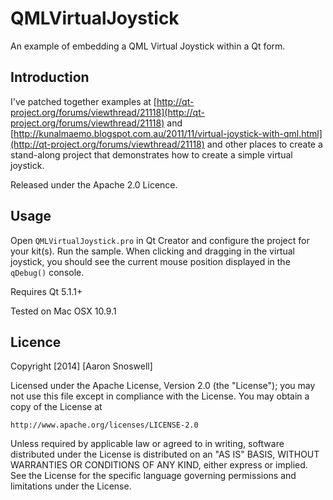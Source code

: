 # QMLVirtualJoystick

An example of embedding a QML Virtual Joystick within a Qt form.

## Introduction

I've patched together examples at
[http://qt-project.org/forums/viewthread/21118](http://qt-project.org/forums/viewthread/21118)
and [http://kunalmaemo.blogspot.com.au/2011/11/virtual-joystick-with-qml.html](http://qt-project.org/forums/viewthread/21118)
and other places to create a stand-along project that demonstrates how to
create a simple virtual joystick.

Released under the Apache 2.0 Licence.

## Usage

Open `QMLVirtualJoystick.pro` in Qt Creator and configure the project for your
kit(s). Run the sample. When clicking and dragging in the virtual joystick,
you should see the current mouse position displayed in the `qDebug()` console.

Requires Qt 5.1.1+

Tested on Mac OSX 10.9.1

## Licence

Copyright [2014] [Aaron Snoswell]

Licensed under the Apache License, Version 2.0 (the "License");
you may not use this file except in compliance with the License.
You may obtain a copy of the License at

    http://www.apache.org/licenses/LICENSE-2.0

Unless required by applicable law or agreed to in writing, software
distributed under the License is distributed on an "AS IS" BASIS,
WITHOUT WARRANTIES OR CONDITIONS OF ANY KIND, either express or implied.
See the License for the specific language governing permissions and
limitations under the License.
